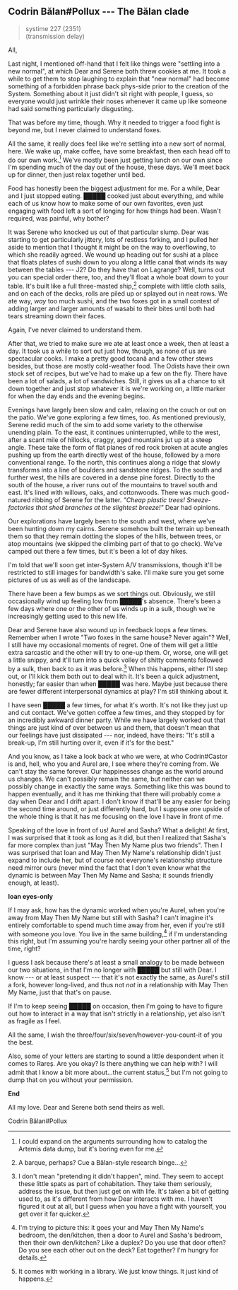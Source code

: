 ## Codrin Bălan#Pollux --- The Bălan clade

> systime 227 (2351)  
> (transmission delay)

All,

Last night, I mentioned off-hand that I felt like things were "settling into a new normal", at which Dear and Serene both threw cookies at me. It took a while to get them to stop laughing to explain that "new normal" had become something of a forbidden phrase back phys-side prior to the creation of the System. Something about it just didn't sit right with people, I guess, so everyone would just wrinkle their noses whenever it came up like someone had said something particularly disgusting.

That was before my time, though. Why it needed to trigger a food fight is beyond me, but I never claimed to understand foxes.

All the same, it really does feel like we're settling into a new sort of normal, here. We wake up, make coffee, have some breakfast, then each head off to do our own work.[^boring] We've mostly been just getting lunch on our own since I'm spending much of the day out of the house, these days. We'll meet back up for dinner, then just relax together until bed.

Food has honestly been the biggest adjustment for me. For a while, Dear and I just stopped eating. █████ cooked just about everything, and while each of us know how to make some of our own favorites, even just engaging with food left a sort of longing for how things had been. Wasn't required, was painful, why bother?

It was Serene who knocked us out of that particular slump. Dear was starting to get particularly jittery, lots of restless forking, and I pulled her aside to mention that I thought it might be on the way to overflowing, to which she readily agreed. We wound up heading out for sushi at a place that floats plates of sushi down to you along a little canal that winds its way between the tables --- J2? Do they have that on Lagrange? Well, turns out you can special order there, too, and they'll float a whole boat down to your table. It's built like a full three-masted ship,[^barque] complete with little cloth sails, and on each of the decks, rolls are piled up or splayed out in neat rows. We ate way, *way* too much sushi, and the two foxes got in a small contest of adding larger and larger amounts of wasabi to their bites until both had tears streaming down their faces.

Again, I've never claimed to understand them.

After that, we tried to make sure we ate at least once a week, then at least a day. It took us a while to sort out just how, though, as none of us are spectacular cooks. I make a pretty good tocană and a few other stews besides, but those are mostly cold-weather food. The Odists have their own stock set of recipes, but we've had to make up a few on the fly. There have been a lot of salads, a lot of sandwiches. Still, it gives us all a chance to sit down together and just stop whatever it is we're working on, a little marker for when the day ends and the evening begins.

Evenings have largely been slow and calm, relaxing on the couch or out on the patio. We've gone exploring a few times, too. As mentioned previously, Serene redid much of the sim to add some variety to the otherwise unending plain. To the east, it continues uninterrupted, while to the west, after a scant mile of hillocks, craggy, aged mountains jut up at a steep angle. These take the form of flat planes of red rock broken at acute angles pushing up from the earth directly west of the house, followed by a more conventional range. To the north, this continues along a ridge that slowly transforms into a line of boulders and sandstone ridges. To the south and further west, the hills are covered in a dense pine forest. Directly to the south of the house, a river runs out of the mountains to travel south and east. It's lined with willows, oaks, and cottonwoods. There was much good-natured ribbing of Serene for the latter. *"Cheap plastic trees! Sneeze-factories that shed branches at the slightest breeze!"* Dear had opinions.

Our explorations have largely been to the south and west, where we've been hunting down my cairns. Serene somehow built the terrain up beneath them so that they remain dotting the slopes of the hills, between trees, or atop mountains (we skipped the climbing part of that to go check). We've camped out there a few times, but it's been a lot of day hikes.

I'm told that we'll soon get inter-System A/V transmissions, though it'll be restricted to still images for bandwidth's sake. I'll make sure you get some pictures of us as well as of the landscape.

There have been a few bumps as we sort things out. Obviously, we still occasionally wind up feeling low from █████'s absence. There's been a few days where one or the other of us winds up in a sulk, though we're increasingly getting used to this new life.

Dear and Serene have also wound up in feedback loops a few times. Remember when I wrote "Two foxes in the same house? Never again"? Well, I still have my occasional moments of regret. One of them will get a little extra sarcastic and the other will try to one-up them. Or, worse, one will get a little snippy, and it'll turn into a quick volley of shitty comments followed by a sulk, then back to as it was before.[^asitwas] When this happens, either I'll step out, or I'll kick them both out to deal with it. It's been a quick adjustment, honestly; far easier than when █████ was here. Maybe just because there are fewer different interpersonal dynamics at play? I'm still thinking about it.

I have seen █████ a few times, for what it's worth. It's not like they just up and cut contact. We've gotten coffee a few times, and they stopped by for an incredibly awkward dinner party. While we have largely worked out that things are just kind of over between us and them, that doesn't mean that our feelings have just dissipated --- nor, indeed, have theirs: "It's still a break-up, I'm still hurting over it, even if it's for the best."

And you know, as I take a look back at who we were, at who Codrin#Castor is and, hell, who you and Aurel are, I see where they're coming from. We can't stay the same forever. Our happinesses change as the world around us changes. We can't possibly remain the same, but neither can we possibly change in exactly the same ways. Something like this was bound to happen eventually, and it has me thinking that there will probably come a day when Dear and I drift apart. I don't know if that'll be any easier for being the second time around, or just differently hard, but I suppose one upside of the whole thing is that it has me focusing on the love I have in front of me.

Speaking of the love in front of us! Aurel and Sasha? What a delight! At first, I was surprised that it took as long as it did, but then I realized that Sasha's far more complex than just "May Then My Name plus two friends". Then I was surprised that Ioan and May Then My Name's relationship didn't just expand to include her, but of course not everyone's relationship structure need mirror ours (never mind the fact that I don't even know what the dynamic is between May Then My Name and Sasha; it sounds friendly enough, at least).

**Ioan eyes-only**

If I may ask, how has the dynamic worked when you're Aurel, when you're away from May Then My Name but still with Sasha? I can't imagine it's entirely comfortable to spend much time away from her, even if you're still with someone you love. You live in the same building,[^building] if I'm understanding this right, but I'm assuming you're hardly seeing your other partner all of the time, right?

I guess I ask because there's at least a small analogy to be made between our two situations, in that I'm no longer with █████ but still with Dear. I know --- or at least suspect --- that it's not exactly the same, as Aurel's still a fork, however long-lived, and thus not *not* in a relationship with May Then My Name, just that that's on pause.

If I'm to keep seeing █████ on occasion, then I'm going to have to figure out how to interact in a way that isn't strictly in a relationship, yet also isn't as fragile as I feel.

All the same, I wish the three/four/six/seven/however-you-count-it of you the best.

Also, some of your letters are starting to sound a little despondent when it comes to Rareș. Are you okay? Is there anything we can help with? I will admit that I know a bit more about...the current status,[^library] but I'm not going to dump that on you without your permission.

**End**

All my love. Dear and Serene both send theirs as well.

Codrin Bălan#Pollux

[^boring]: I could expand on the arguments surrounding how to catalog the Artemis data dump, but it's boring even for me.

[^asitwas]: I don't mean "pretending it didn't happen", mind. They seem to accept these little spats as part of cohabitation. They take them seriously, address the issue, but then just get on with life. It's taken a bit of getting used to, as it's different from how Dear interacts with me. I haven't figured it out at all, but I guess when you have a fight with yourself, you get over it far quicker.

[^barque]: A barque, perhaps? Cue a Bălan-style research binge...

[^building]: I'm trying to picture this: it goes your and May Then My Name's bedroom, the den/kitchen, then a door to Aurel and Sasha's bedroom, then their own den/kitchen? Like a duplex? Do you use that door often? Do you see each other out on the deck? Eat together? I'm hungry for details.

[^library]: It comes with working in a library. We just know things. It just kind of happens.
